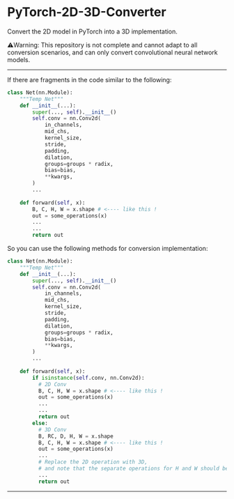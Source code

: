 # PyTorch-2D-3D-Converter
Convert the 2D model in PyTorch into a 3D implementation.

⚠️Warning: This repository is not complete and cannot adapt to all conversion scenarios, and can only convert convolutional neural network models.

---

If there are fragments in the code similar to the following:
```python
class Net(nn.Module):
    """Temp Net"""
    def __init__(...):
        super(..., self).__init__()
        self.conv = nn.Conv2d(
            in_channels,
            mid_chs,
            kernel_size,
            stride,
            padding,
            dilation,
            groups=groups * radix,
            bias=bias,
            **kwargs,
        )
        ...
        
    def forward(self, x):
        B, C, H, W = x.shape # <---- like this !
        out = some_operations(x)
        ...
        ...
        return out
```
So you can use the following methods for conversion implementation:
```python
class Net(nn.Module):
    """Temp Net"""
    def __init__(...):
        super(..., self).__init__()
        self.conv = nn.Conv2d(
            in_channels,
            mid_chs,
            kernel_size,
            stride,
            padding,
            dilation,
            groups=groups * radix,
            bias=bias,
            **kwargs,
        )
        ...
        
    def forward(self, x):
        if isinstance(self.conv, nn.Conv2d):
          # 2D Conv
          B, C, H, W = x.shape # <---- like this !
          out = some_operations(x)
          ...
          ...
          return out
        else:
          # 3D Conv
          B, RC, D, H, W = x.shape
          B, C, H, W = x.shape # <---- like this !
          out = some_operations(x)
          ...
          # Replace the 2D operation with 3D, 
          # and note that the separate operations for H and W should be implemented simultaneously for D, H, and W.
          ...
          return out
```
---
